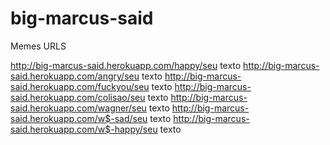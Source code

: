 # big-marcus-said
Memes
URLS

http://big-marcus-said.herokuapp.com/happy/seu texto
http://big-marcus-said.herokuapp.com/angry/seu texto
http://big-marcus-said.herokuapp.com/fuckyou/seu texto
http://big-marcus-said.herokuapp.com/colisao/seu texto
http://big-marcus-said.herokuapp.com/wagner/seu texto
http://big-marcus-said.herokuapp.com/w$-sad/seu texto
http://big-marcus-said.herokuapp.com/w$-happy/seu texto

